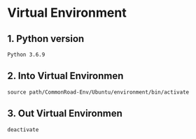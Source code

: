 # Virtual Environment

## 1. Python version

`Python 3.6.9`

## 2. Into Virtual Environmen

```shell
source path/CommonRoad-Env/Ubuntu/environment/bin/activate
```

## 3. Out Virtual Environmen

```shell
deactivate
```

